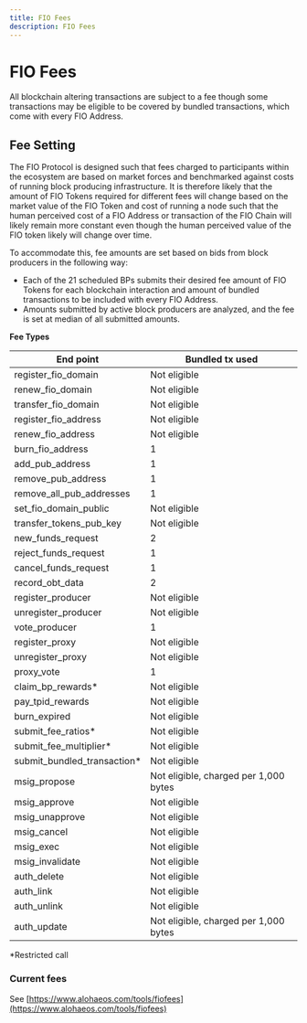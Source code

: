 ```yaml
---
title: FIO Fees
description: FIO Fees
---
```

# FIO Fees

All blockchain altering transactions are subject to a fee though some transactions may be eligible to be covered by bundled transactions, which come with every FIO Address.

## Fee Setting

The FIO Protocol is designed such that fees charged to participants within the ecosystem are based on market forces and benchmarked against costs of running block producing infrastructure. It is therefore likely that the amount of FIO Tokens required for different fees will change based on the market value of the FIO Token and cost of running a node such that the human perceived cost of a FIO Address or transaction of the FIO Chain will likely remain more constant even though the human perceived value of the FIO token likely will change over time. 

To accommodate this, fee amounts are set based on bids from block producers in the following way: 

* Each of the 21 scheduled BPs submits their desired fee amount of FIO Tokens for each blockchain interaction and amount of bundled transactions to be included with every FIO Address.
* Amounts submitted by active block producers are analyzed, and the fee is set at median of all submitted amounts.

**Fee Types**

|End point |Bundled tx used|
|---|---|
|register_fio_domain |Not eligible |
|renew_fio_domain |Not eligible |
|transfer_fio_domain |Not eligible |
|register_fio_address |Not eligible |
|renew_fio_address |Not eligible |
|burn_fio_address |1 |
|add_pub_address |1 |
|remove_pub_address |1 |
|remove_all_pub_addresses |1 |
|set_fio_domain_public |Not eligible |
|transfer_tokens_pub_key |Not eligible |
|new_funds_request |2 |
|reject_funds_request |1 |
|cancel_funds_request |1 |
|record_obt_data |2 |
|register_producer |Not eligible |
|unregister_producer |Not eligible |
|vote_producer |1 |
|register_proxy |Not eligible |
|unregister_proxy |Not eligible |
|proxy_vote |1 |
|claim_bp_rewards* |Not eligible |
|pay_tpid_rewards |Not eligible |
|burn_expired |Not eligible |
|submit_fee_ratios* |Not eligible |
|submit_fee_multiplier* |Not eligible |
|submit_bundled_transaction* |Not eligible |
|msig_propose |Not eligible, charged per 1,000 bytes |
|msig_approve |Not eligible |
|msig_unapprove |Not eligible |
|msig_cancel |Not eligible |
|msig_exec |Not eligible |
|msig_invalidate |Not eligible |
|auth_delete |Not eligible |
|auth_link |Not eligible |
|auth_unlink |Not eligible |
|auth_update |Not eligible, charged per 1,000 bytes |

*Restricted call

### Current fees

See [https://www.alohaeos.com/tools/fiofees​](https://www.alohaeos.com/tools/fiofees)






